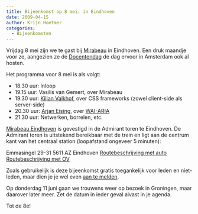 ```yaml
---
title: Bijeenkomst op 8 mei, in Eindhoven
date: 2009-04-15
author: Krijn Hoetmer
categories: 
  - Bijeenkomsten
---
```

Vrijdag 8 mei zijn we te gast bij [Mirabeau](http://www.mirabeau.nl/) in Eindhoven. Een druk maandje voor ze, aangezien ze de [Docentendag](/blog/2009/04/docentendag) de dag ervoor in Amsterdam ook al hosten.

Het programma voor 8 mei is als volgt:

* 18.30 uur: Inloop
* 19.15 uur: Vasilis van Gemert, over Mirabeau
* 19.30 uur: [Kilian Valkhof](http://kilianvalkhof.com/), over CSS frameworks (zowel client-side als server-side)
* 20.30 uur: [Arjan Eising](http://arjaneising.nl/), over [WAI-ARIA](http://www.w3.org/WAI/intro/aria)
* 21.30 uur: Netwerken, borrelen, etc.

[Mirabeau Eindhoven](http://www.mirabeau.nl/contact-eindhoven.asp) is gevestigd in de Admirant toren te Eindhoven. De Admirant toren is uitstekend bereikbaar met de trein en ligt aan de centrum kant van het centraal station (loopafstand ongeveer 5 minuten):

Emmasingel 29-31
5611 AZ Eindhoven
[Routebeschrijving met auto](http://www.mirabeau.nl/contact-eindhoven-auto.asp)
[Routebeschrijving met OV](http://www.mirabeau.nl/contact-eindhoven-ov.asp)

Zoals gebruikelijk is deze bijeenkomst gratis toegankelijk voor leden en niet-leden, maar dien je je wel even [aan te melden](/bijeenkomsten/planning#formulier-1).

Op donderdag 11 juni gaan we trouwens weer op bezoek in Groningen, maar daarover later meer. Zet de datum in ieder geval alvast in je agenda.

Tot de 8e!
